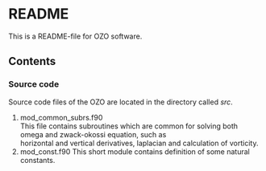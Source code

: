 # README

This is a README-file for OZO software. 

## Contents

### Source code
Source code files of the OZO are located in the directory called _src_. 

1. mod_common_subrs.f90  
	This file contains subroutines which are common for solving both omega and zwack-okossi equation, such as  
	horizontal and vertical derivatives, laplacian and calculation of vorticity.
2. mod\_const.f90
	This short module contains definition of some natural constants.

